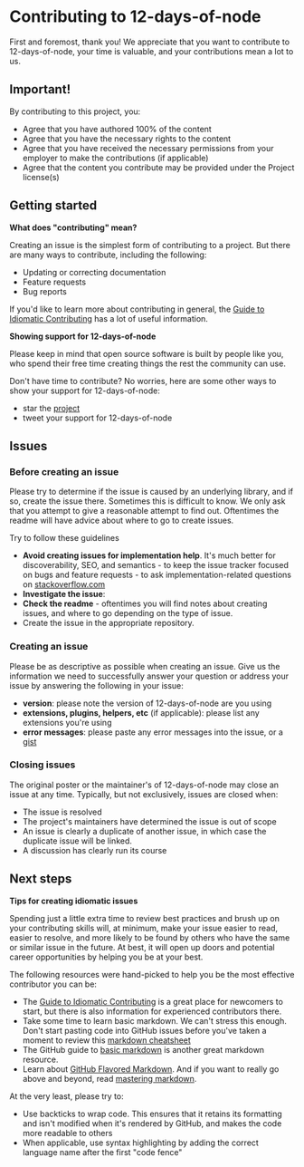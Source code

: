 # Contributing to 12-days-of-node

First and foremost, thank you! We appreciate that you want to contribute to 12-days-of-node, your time is valuable, and your contributions mean a lot to us.

## Important!

By contributing to this project, you:

* Agree that you have authored 100% of the content
* Agree that you have the necessary rights to the content
* Agree that you have received the necessary permissions from your employer to make the contributions (if applicable)
* Agree that the content you contribute may be provided under the Project license(s)

## Getting started

**What does "contributing" mean?**

Creating an issue is the simplest form of contributing to a project. But there are many ways to contribute, including the following:

- Updating or correcting documentation
- Feature requests
- Bug reports

If you'd like to learn more about contributing in general, the [Guide to Idiomatic Contributing](https://github.com/jonschlinkert/idiomatic-contributing) has a lot of useful information.

**Showing support for 12-days-of-node**

Please keep in mind that open source software is built by people like you, who spend their free time creating things the rest the community can use.

Don't have time to contribute? No worries, here are some other ways to show your support for 12-days-of-node:

- star the [project](https://github.com/doowb/12-days-of-node)
- tweet your support for 12-days-of-node

## Issues

### Before creating an issue

Please try to determine if the issue is caused by an underlying library, and if so, create the issue there. Sometimes this is difficult to know. We only ask that you attempt to give a reasonable attempt to find out. Oftentimes the readme will have advice about where to go to create issues.

Try to follow these guidelines

- **Avoid creating issues for implementation help**. It's much better for discoverability, SEO, and semantics - to keep the issue tracker focused on bugs and feature requests - to ask implementation-related questions on [stackoverflow.com][so]
- **Investigate the issue**:
- **Check the readme** - oftentimes you will find notes about creating issues, and where to go depending on the type of issue.
- Create the issue in the appropriate repository.

### Creating an issue

Please be as descriptive as possible when creating an issue. Give us the information we need to successfully answer your question or address your issue by answering the following in your issue:

- **version**: please note the version of 12-days-of-node are you using
- **extensions, plugins, helpers, etc** (if applicable): please list any extensions you're using
- **error messages**: please paste any error messages into the issue, or a [gist](https://gist.github.com/)

### Closing issues

The original poster or the maintainer's of 12-days-of-node may close an issue at any time. Typically, but not exclusively, issues are closed when:

- The issue is resolved
- The project's maintainers have determined the issue is out of scope
- An issue is clearly a duplicate of another issue, in which case the duplicate issue will be linked.
- A discussion has clearly run its course


## Next steps

**Tips for creating idiomatic issues**

Spending just a little extra time to review best practices and brush up on your contributing skills will, at minimum, make your issue easier to read, easier to resolve, and more likely to be found by others who have the same or similar issue in the future. At best, it will open up doors and potential career opportunities by helping you be at your best.

The following resources were hand-picked to help you be the most effective contributor you can be:

- The [Guide to Idiomatic Contributing](https://github.com/jonschlinkert/idiomatic-contributing) is a great place for newcomers to start, but there is also information for experienced contributors there.
- Take some time to learn basic markdown. We can't stress this enough. Don't start pasting code into GitHub issues before you've taken a moment to review this [markdown cheatsheet](https://gist.github.com/jonschlinkert/5854601)
- The GitHub guide to [basic markdown](https://help.github.com/articles/markdown-basics/) is another great markdown resource.
- Learn about [GitHub Flavored Markdown](https://help.github.com/articles/github-flavored-markdown/). And if you want to really go above and beyond, read [mastering markdown](https://guides.github.com/features/mastering-markdown/).

At the very least, please try to:

- Use backticks to wrap code. This ensures that it retains its formatting and isn't modified when it's rendered by GitHub, and makes the code more readable to others
- When applicable, use syntax highlighting by adding the correct language name after the first "code fence"


[so]: http://stackoverflow.com/questions/tagged/12-days-of-node
